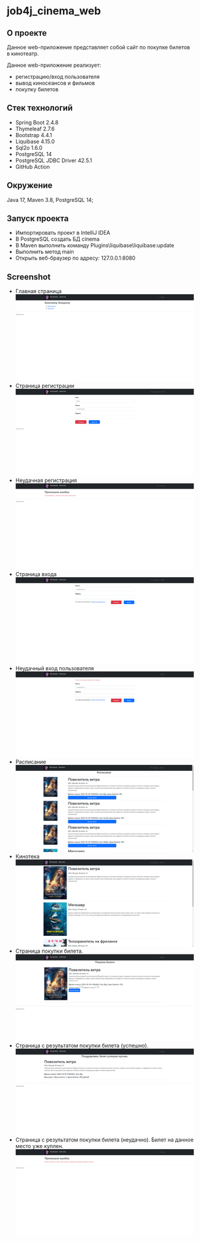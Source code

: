 # job4j_cinema_web

## О проекте

Данное web-приложение представляет собой сайт по покупке билетов в кинотеатр.

Данное web-приложение реализует:
- регистрацию/вход пользователя
- вывод киносеансов и фильмов
- покупку билетов

## Стек технологий
* Spring Boot 2.4.8
* Thymeleaf 2.7.6
* Bootstrap 4.4.1
* Liquibase 4.15.0
* Sql2o 1.6.0
* PostgreSQL 14
* PostgreSQL JDBC Driver 42.5.1
* GitHub Action

## Окружение 
Java 17, Maven 3.8, PostgreSQL 14;

## Запуск проекта
- Импортировать проект в IntelliJ IDEA
- В PostgreSQL создать БД cinema
- В Maven выполнить команду Plugins\liquibase\liquibase:update
- Выполнить метод main
- Открыть веб-браузер по адресу: 127.0.0.1:8080

## Screenshot
- Главная страница
![](/img/main_page.png)
- Страница регистрации
![](/img/signup.png)
- Неудачная регистрация
![](/img/signup_error.png)
- Страница входа
![](/img/login.png)
- Неудачный вход пользователя
![](/img/login_error.png)
- Расписание
![](/img/schedule.png)
- Кинотека
![](/img/movies.png)
- Страница покупки билета.
![](/img/buy_ticket.png)
- Страница с результатом покупки билета (успешно).
![](/img/buy_ticket_successfully.png)
- Страница с результатом покупки билета (неудачно). Билет на данное место уже куплен.
![](/img/buy_ticket_error.png)

